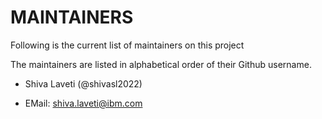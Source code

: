 # MAINTAINERS

Following is the current list of maintainers on this project

The maintainers are listed in alphabetical order of their Github username.

* Shiva Laveti (@shivasl2022)

* EMail: shiva.laveti@ibm.com

